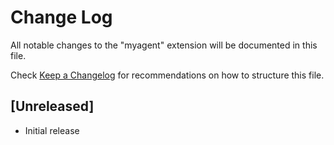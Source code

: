 # Change Log

All notable changes to the "myagent" extension will be documented in this file.

Check [Keep a Changelog](http://keepachangelog.com/) for recommendations on how to structure this file.

## [Unreleased]

- Initial release